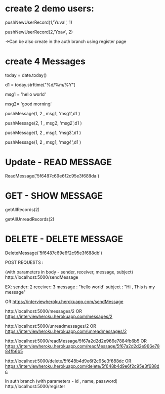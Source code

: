 # create 2 demo users:

pushNewUserRecord(1,'Yuval', 1)

pushNewUserRecord(2,'Yoav', 2)

->Can be also create in the auth branch using register page

# create 4 Messages

today = date.today()

d1 = today.strftime("%d/%m/%Y")

msg1 = 'hello world'

msg2= 'good morning'

pushMessage(1, 2 , msg1, 'msg1',d1 )

pushMessage(2, 1 , msg2, 'msg2',d1 )

pushMessage(1, 2 , msg1, 'msg3',d1 )

pushMessage(1, 2 , msg1, 'msg4',d1 )

# Update - READ MESSAGE

ReadMessage('5f6487c69e6f2c95e3f688da')

# GET - SHOW MESSAGE

getAllRecords(2)

getAllUnreadRecords(2)

# DELETE - DELETE MESSAGE

DeleteMessage('5f6487c69e6f2c95e3f688db')

POST REQUESTS :

(with parameters in body - sender, receiver, message, subject)
http://localhost:5000/sendMessage

EX:
sender: 2
receiver: 3
message : "hello world'
subject : "Hi , This is my message"

OR
https://interviewheroku.herokuapp.com/sendMessage

http://localhost:5000/messages/2
OR
https://interviewheroku.herokuapp.com/messages/2

http://localhost:5000/unreadmessages/2
OR
https://interviewheroku.herokuapp.com/unreadmessages/2

http://localhost:5000/readMessage/5f67a2d2d2e966e7884fb6b5
OR
https://interviewheroku.herokuapp.com/readMessage/5f67a2d2d2e966e7884fb6b5

http://localhost:5000/delete/5f648b4d9e6f2c95e3f688dc
OR
https://interviewheroku.herokuapp.com/delete/5f648b4d9e6f2c95e3f688dc

In auth branch
(with parameters - id , name, password)
http://localhost:5000/register
